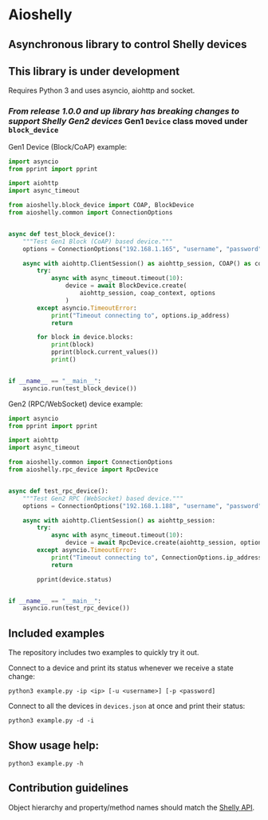 # Aioshelly

## Asynchronous library to control Shelly devices

## This library is under development

Requires Python 3 and uses asyncio, aiohttp and socket.

### *From release 1.0.0 and up library has breaking changes to support Shelly Gen2 devices* Gen1 `Device` class moved under `block_device`

Gen1 Device (Block/CoAP) example:

```python
import asyncio
from pprint import pprint

import aiohttp
import async_timeout

from aioshelly.block_device import COAP, BlockDevice
from aioshelly.common import ConnectionOptions


async def test_block_device():
    """Test Gen1 Block (CoAP) based device."""
    options = ConnectionOptions("192.168.1.165", "username", "password")

    async with aiohttp.ClientSession() as aiohttp_session, COAP() as coap_context:
        try:
            async with async_timeout.timeout(10):
                device = await BlockDevice.create(
                    aiohttp_session, coap_context, options
                )
        except asyncio.TimeoutError:
            print("Timeout connecting to", options.ip_address)
            return

        for block in device.blocks:
            print(block)
            pprint(block.current_values())
            print()


if __name__ == "__main__":
    asyncio.run(test_block_device())
```

Gen2 (RPC/WebSocket) device example:

```python
import asyncio
from pprint import pprint

import aiohttp
import async_timeout

from aioshelly.common import ConnectionOptions
from aioshelly.rpc_device import RpcDevice


async def test_rpc_device():
    """Test Gen2 RPC (WebSocket) based device."""
    options = ConnectionOptions("192.168.1.188", "username", "password")

    async with aiohttp.ClientSession() as aiohttp_session:
        try:
            async with async_timeout.timeout(10):
                device = await RpcDevice.create(aiohttp_session, options)
        except asyncio.TimeoutError:
            print("Timeout connecting to", ConnectionOptions.ip_address)
            return

        pprint(device.status)


if __name__ == "__main__":
    asyncio.run(test_rpc_device())
```

## Included examples

The repository includes two examples to quickly try it out.

Connect to a device and print its status whenever we receive a state change:

```
python3 example.py -ip <ip> [-u <username>] [-p <password]
```

Connect to all the devices in `devices.json` at once and print their status:

```
python3 example.py -d -i
```
## Show usage help:
```
python3 example.py -h
```

## Contribution guidelines

Object hierarchy and property/method names should match the [Shelly API](https://shelly-api-docs.shelly.cloud/).
